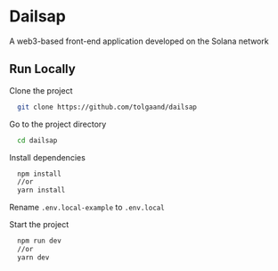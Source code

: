 # Dailsap

A web3-based front-end application developed on the Solana network

## Run Locally

Clone the project

```bash
  git clone https://github.com/tolgaand/dailsap
```

Go to the project directory

```bash
  cd dailsap
```

Install dependencies

```bash
  npm install
  //or
  yarn install
```

Rename `.env.local-example` to `.env.local`

Start the project

```bash
  npm run dev
  //or
  yarn dev
```
